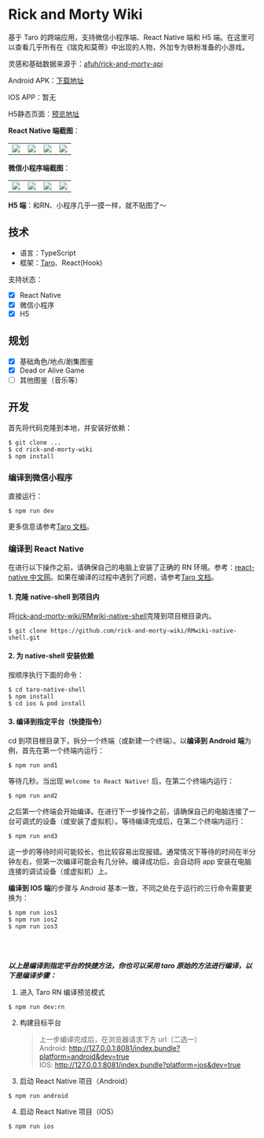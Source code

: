 # Rick and Morty Wiki

基于 Taro 的跨端应用，支持微信小程序端、React Native 端和 H5 端。在这里可以查看几乎所有在《瑞克和莫蒂》中出现的人物，外加专为铁粉准备的小游戏。

灵感和基础数据来源于：[afuh/rick-and-morty-api](https://github.com/afuh/rick-and-morty-api)

Android APK：[下载地址](https://rickandmortywiki.oss-cn-beijing.aliyuncs.com/RN%20wiki.apk)

IOS APP：暂无

H5静态页面：[预览地址](https://rnwiki.cavano.vip)

**React Native 端截图**：

<table>
  <tr>
    <td><img src="https://rickandmortywiki.oss-cn-beijing.aliyuncs.com/rn/rn1.jpg"></td>
    <td><img src="https://rickandmortywiki.oss-cn-beijing.aliyuncs.com/rn/rn2.jpg"></td>
    <td><img src="https://rickandmortywiki.oss-cn-beijing.aliyuncs.com/rn/rn3.jpg"></td>
    <td><img src="https://rickandmortywiki.oss-cn-beijing.aliyuncs.com/rn/rn4.jpg"></td>
  </tr>
 </table>

**微信小程序端截图**：

<table>
  <tr>
    <td><img src="https://rickandmortywiki.oss-cn-beijing.aliyuncs.com/weapp/weapp1.jpg"></td>
    <td><img src="https://rickandmortywiki.oss-cn-beijing.aliyuncs.com/weapp/weapp2.jpg"></td>
    <td><img src="https://rickandmortywiki.oss-cn-beijing.aliyuncs.com/weapp/weapp3.jpg"></td>
    <td><img src="https://rickandmortywiki.oss-cn-beijing.aliyuncs.com/weapp/weapp4.jpg"></td>
  </tr>
 </table>

**H5 端**：和RN、小程序几乎一摸一样，就不贴图了～

## 技术

- 语言：TypeScript
- 框架：[Taro](https://taro-docs.jd.com/taro/docs/README)、React(Hook)

支持状态：

- [x] React Native
- [x] 微信小程序
- [x] H5

## 规划

- [x] 基础角色/地点/剧集图鉴
- [x] Dead or Alive Game
- [ ] 其他图鉴（音乐等）

## 开发

首先将代码克隆到本地，并安装好依赖：

```
$ git clone ...
$ cd rick-and-morty-wiki
$ npm install
```

### 编译到微信小程序

直接运行：

```
$ npm run dev
```

更多信息请参考[Taro 文档](https://taro-docs.jd.com/taro/docs/GETTING-STARTED#%E7%BC%96%E8%AF%91%E8%BF%90%E8%A1%8C)。

### 编译到 React Native

在进行以下操作之前，请确保自己的电脑上安装了正确的 RN 环境。参考：[react-native 中文网](https://www.react-native.cn/docs/environment-setup)。如果在编译的过程中遇到了问题，请参考[Taro 文档](https://taro-docs.jd.com/taro/docs/react-native#%E5%BC%80%E5%8F%91)。

#### 1. 克隆 native-shell 到项目内

将[rick-and-morty-wiki/RMwiki-native-shell](https://github.com/rick-and-morty-wiki/RMwiki-native-shell)克隆到项目根目录内。

```
$ git clone https://github.com/rick-and-morty-wiki/RMwiki-native-shell.git
```

#### 2. 为 native-shell 安装依赖

按顺序执行下面的命令：

```
$ cd taro-native-shell
$ npm install
$ cd ios & pod install
```

#### 3. 编译到指定平台（快捷指令）

cd 到项目根目录下，拆分一个终端（或新建一个终端）。以**编译到 Android 端**为例，首先在第一个终端内运行：

```
$ npm run and1
```

等待几秒。当出现 `Welcome to React Native!` 后，在第二个终端内运行：

```
$ npm run and2
```

之后第一个终端会开始编译。在进行下一步操作之前，请确保自己的电脑连接了一台可调式的设备（或安装了虚拟机）。等待编译完成后，在第二个终端内运行：

```
$ npm run and3
```

这一步的等待时间可能较长，也比较容易出现报错。通常情况下等待的时间在半分钟左右，但第一次编译可能会有几分钟。编译成功后，会自动将 app 安装在电脑连接的调试设备（或虚拟机）上。

**编译到 IOS 端**的步骤与 Android 基本一致，不同之处在于运行的三行命令需要更换为：

```
$ npm run ios1
$ npm run ios2
$ npm run ios3
```

</br>
</br>

**_以上是编译到指定平台的快捷方法，你也可以采用 taro 原始的方法进行编译，以下是编译步骤：_**

1. 进入 Taro RN 编译预览模式

```
$ npm run dev:rn
```

2. 构建目标平台

   > 上一步编译完成后，在浏览器请求下方 url（二选一）  
   > Android: http://127.0.0.1:8081/index.bundle?platform=android&dev=true  
   > IOS: http://127.0.0.1:8081/index.bundle?platform=ios&dev=true

3. 启动 React Native 项目（Android）

```
$ npm run android
```

4. 启动 React Native 项目（IOS）

```
$ npm run ios
```
